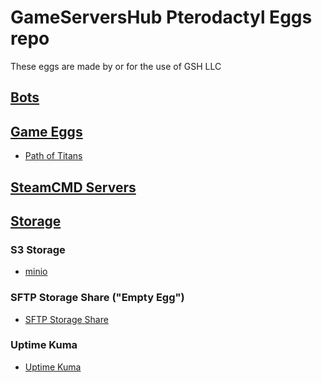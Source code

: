 # GameServersHub Pterodactyl Eggs repo
These eggs are made by or for the use of GSH LLC

## [Bots](/bots)


## [Game Eggs](/game_eggs)

* [Path of Titans](/path_of_titans)

## [SteamCMD Servers](/steam_eggs)


## [Storage](/storage/)

### S3 Storage

* [minio](/storage/minio)

### SFTP Storage Share ("Empty Egg")

* [SFTP Storage Share](/storage/sftp_storage_share)

### Uptime Kuma

* [Uptime Kuma](/software/uptime-kuma)

